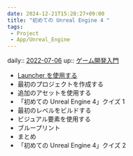 ```yaml
---
date: 2024-12-21T15:28:27+09:00
title: "初めての Unreal Engine 4 "
tags:
 - Project
 - App/Unreal_Engine
---
```


daily:: [2022-07-06](Daily_Note/2022-07-06.md)
up:: [ゲーム開発入門](ゲーム開発入門.md)

- [Launcher を使用する](../Info/Launcher%20を使用する.md)
- 最初のプロジェクトを作成する
- 追加のアセットを使用する
- 「初めての Unreal Engine 4」クイズ 1
- 最初のレベルをビルドする
- ビジュアル要素を使用する
- ブループリント
- まとめ
- 「初めての Unreal Engine 4」クイズ 2


